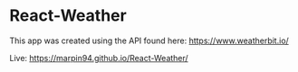 # React-Weather

This app was created using the API found here:  https://www.weatherbit.io/

Live: https://marpin94.github.io/React-Weather/
